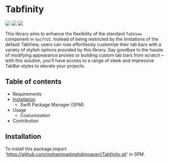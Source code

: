 # Tabfinity

 ![](https://img.shields.io/badge/platform-iOS-d3d3d3) ![](https://img.shields.io/badge/iOS-13.0%2B-43A6C6) ![](https://img.shields.io/badge/Swift-5-F86F15)

This library aims to enhance the flexibility of the standard `TabView` component in `SwiftUI`. Instead of being restricted by the limitations of the default TabView, users can now effortlessly customize their tab bars with a variety of stylish options provided by this library. Say goodbye to the hassle of modifying appearance proxies or building custom tab bars from scratch – with this solution, you'll have access to a range of sleek and impressive TabBar styles to elevate your projects.

## Table of contents
   - Requirements
   - [Installation]("#installation")
     - Swift Package Manager (SPM)
   - Usage
     - Costumization
   - Contribution 

## Installation
<a id="installation"></a>

To install this package,import 'https://github.com/mohammadmahdimoayeri/Tabfinity.git' in SPM.
